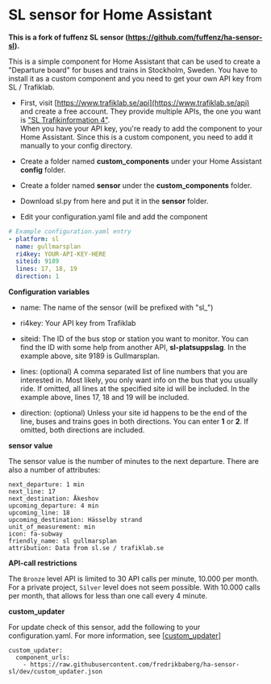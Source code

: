 SL sensor for Home Assistant
========================

**This is a fork of fuffenz SL sensor (https://github.com/fuffenz/ha-sensor-sl).**

This is a simple component for Home Assistant that can be used to create a "Departure board" for buses and trains in Stockholm, Sweden.  You have to install it as a custom component and you need to get your own API key from SL / Trafiklab.

- First, visit [https://www.trafiklab.se/api](https://www.trafiklab.se/api) and create a free account. They provide multiple APIs, the one you want is ["SL Trafikinformation 4"](https://www.trafiklab.se/api/sl-realtidsinformation-4).  
When you have your API key, you're ready to add the component to your Home Assistant. Since this is a custom component, you need to add it manually to your config directory.

- Create a folder named **custom_components** under your Home Assistant **config** folder. 

- Create a folder named **sensor** under the **custom_components** folder.

- Download sl.py from here and put it in the **sensor** folder.

- Edit your configuration.yaml file and add the component

```yaml
# Example configuration.yaml entry
- platform: sl
  name: gullmarsplan
  ri4key: YOUR-API-KEY-HERE
  siteid: 9189
  lines: 17, 18, 19
  direction: 1
```


**Configuration variables**


- name: The name of the sensor (will be prefixed with "sl_") 

- ri4key: Your API key from Trafiklab

- siteid: The ID of the bus stop or station you want to monitor.  You can find the ID with some help from another API, **sl-platsuppslag**.  In the example above, site 9189 is Gullmarsplan.

- lines: (optional) A comma separated list of line numbers that you are interested in. Most likely, you only want info on the bus that you usually ride.  If omitted, all lines at the specified site id will be included.  In the example above, lines 17, 18 and 19 will be included.

- direction: (optional) Unless your site id happens to be the end of the line, buses and trains goes in both directions.  You can enter **1** or **2**.  If omitted, both directions are included. 

**sensor value**

The sensor value is the number of minutes to the next departure.  There are also a number of attributes:

```
next_departure: 1 min
next_line: 17
next_destination: Åkeshov
upcoming_departure: 4 min
upcoming_line: 18
upcoming_destination: Hässelby strand
unit_of_measurement: min
icon: fa-subway
friendly_name: sl gullmarsplan
attribution: Data from sl.se / trafiklab.se
```

**API-call restrictions**

The `Bronze` level API is limited to 30 API calls per minute, 10.000 per month.
For a private project, `Silver` level does not seem possible.
With 10.000 calls per month, that allows for less than one call every 4 minute.


**custom_updater**

For update check of this sensor, add the following to your configuration.yaml. For more information, see [[custom_updater](https://github.com/custom-components/custom_updater/wiki/Installation)]

```
custom_updater:
  component_urls:
    - https://raw.githubusercontent.com/fredrikbaberg/ha-sensor-sl/dev/custom_updater.json
```
